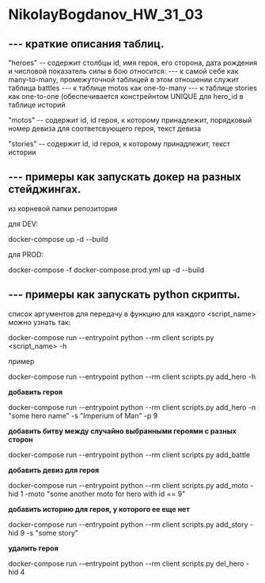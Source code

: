 # NikolayBogdanov_HW_31_03
--- краткие описания таблиц. 
---
"heroes"
 -- содержит столбцы id, имя героя, его сторона, дата рождения и числовой показатель силы в бою
 относится:
 --- к самой себе как many-to-many, промежуточной таблицей в этом отношении служит таблица battles
 --- к таблице motos как one-to-many
 --- к таблице stories как one-to-one (обеспечивается констрейнтом UNIQUE для hero_id в таблице историй
 
"motos"
 -- содержит id, id героя, к которому принадлежит, порядковый номер девиза для соответсвующего героя, текст девиза
  
  "stories"
-- содержит id, id героя, к которому принадлежит, текст истории

--- примеры как запускать докер на разных стейджингах.
---
из корневой папки репозитория

для DEV:

docker-compose up -d --build

для PROD:

docker-compose -f docker-compose.prod.yml up -d --build

--- примеры как запускать python скрипты.
---
список аргументов для передачу в функцию для каждого <script_name> можно узнать так:

docker-compose run --entrypoint python --rm client scripts.py <script_name> -h

пример 

docker-compose run --entrypoint python --rm client scripts.py add_hero -h


**добавить героя**

docker-compose run --entrypoint python --rm client scripts.py add_hero -n "some hero name" -s "Imperium of Man" -p 9


**добавить битву между случайно выбранными героями с разных сторон**

docker-compose run --entrypoint python --rm client scripts.py add_battle

**добавить девиз для героя**

docker-compose run --entrypoint python --rm client scripts.py add_moto -hid 1 -moto "some another moto for hero with id == 9"

**добавить историю для героя, у которого ее еще нет**

docker-compose run --entrypoint python --rm client scripts.py add_story -hid 9 -s "some story"

**удалить героя**

docker-compose run --entrypoint python --rm client scripts.py del_hero -hid 4
